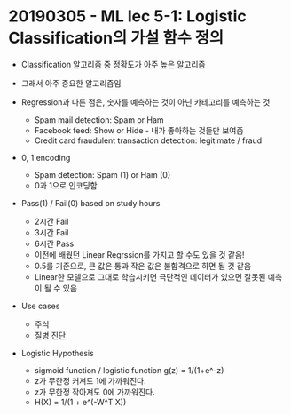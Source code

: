 # 20190305 - ML lec 5-1: Logistic Classification의 가설 함수 정의

* Classification 알고리즘 중 정확도가 아주 높은 알고리즘
* 그래서 아주 중요한 알고리즘임

* Regression과 다른 점은, 숫자를 예측하는 것이 아닌 카테고리를 예측하는 것
  - Spam mail detection: Spam or Ham
  - Facebook feed: Show or Hide - 내가 좋아하는 것들만 보여줌
  - Credit card fraudulent transaction detection: legitimate / fraud

* 0, 1 encoding
  - Spam detection: Spam (1) or Ham (0)
  - 0과 1으로 인코딩함

* Pass(1) / Fail(0) based on study hours
  - 2시간 Fail 
  - 3시간 Fail
  - 6시간 Pass
  - 이전에 배웠던 Linear Regrssion를 가지고 할 수도 있을 것 같음!
  - 0.5를 기준으로, 큰 값은 통과 작은 값은 불합격으로 하면 될 것 같음
  - Linear한 모델으로 그대로 학습시키면 극단적인 데이터가 있으면 잘못된 예측이 될 수 있음

* Use cases
  - 주식
  - 질병 진단

* Logistic Hypothesis
  - sigmoid function / logistic function g(z) = 1/(1+e^-z)
  - z가 무한정 커져도 1에 가까워진다.
  - z가 무한정 작아져도 0에 가까워진다.
  - H(X) = 1/(1 + e^(-W^T X))